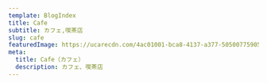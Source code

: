 ```yaml
---
template: BlogIndex
title: Cafe
subtitle: カフェ,喫茶店
slug: cafe
featuredImage: https://ucarecdn.com/4ac01001-bca8-4137-a377-50500775905e/
meta:
  title: Cafe（カフェ）
  description: カフェ、喫茶店
---
```

